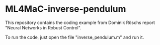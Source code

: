 # ML4MaC-inverse-pendulum
This repository contains the coding example from Dominik Röschs report "Neural Networks in Robust Control".

To run the code, just open the file "inverse_pendulum.m" and run it.
